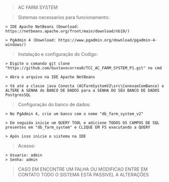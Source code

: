 > AC FARM SYSTEM

> Sistemas necessarios para funcionamento:

    > IDE Apache NetBeans (Download: https://netbeans.apache.org/front/main/download/nb19/)
    
    > PgAdmin 4 (Download: https://www.pgadmin.org/download/pgadmin-4-windows/)
  
> Instalação e configuração do Codigo:
                                                                                        
    > Digite o comando git clone "https://github.com/Gustavocorrea0/TCC_AC_FARM_SYSTEM_P1.git" no cmd

    > Abra o arquivo na IDE Apache NetBeans
    
    > Vá até a classe java Conecta (ACFarmSystemV2\src\ConexaoComBanco) e ALTERE A SENHA do BANCO DE DADOS para a SENHA DO SEU BANCO DE DADOS PostgresSQL

> Configuração do banco de dados:

    > No PgAdmin 4, crie um banco com o nome "db_farm_system_v2"
    
    > Em seguida inicie um QUERY TOOL e adicione TODOS OS CAMPOS DE SQL presentes em "db_farm_system" e CLIQUE EM F5 executando a QUERY

    > Após isso inicie o sistema na IDE

> Acesso:

    > Usuario: admin
    > Senha: admin

> CASO EM ENCONTRE UM FALHA OU MODIFICAO ENTRE EM CONTATO
> TODO O SISTEMA ESTÁ PASSIVEL A ALTERAÇÕES
 

